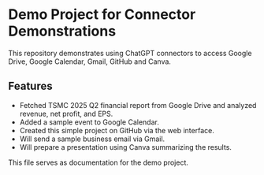 # Demo Project for Connector Demonstrations

This repository demonstrates using ChatGPT connectors to access Google Drive, Google Calendar, Gmail, GitHub and Canva.

## Features
- Fetched TSMC 2025 Q2 financial report from Google Drive and analyzed revenue, net profit, and EPS.
- Added a sample event to Google Calendar.
- Created this simple project on GitHub via the web interface.
- Will send a sample business email via Gmail.
- Will prepare a presentation using Canva summarizing the results.

This file serves as documentation for the demo project.

